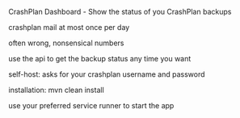 CrashPlan Dashboard - Show the status of you CrashPlan backups

crashplan mail at most once per day

often wrong, nonsensical numbers

use the api to get the backup status any time you want

self-host: asks for your crashplan username and password

installation: mvn clean install

use your preferred service runner to start the app
